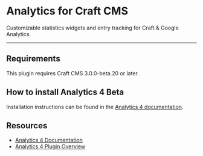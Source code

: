 # Analytics for Craft CMS

Customizable statistics widgets and entry tracking for Craft & Google Analytics.

-------------------------------------------

## Requirements

This plugin requires Craft CMS 3.0.0-beta.20 or later.

## How to install Analytics 4 Beta

Installation instructions can be found in the [Analytics 4 documentation](https://github.com/dukt/analytics-docs/blob/master/en/installation.md).

## Resources

- [Analytics 4 Documentation](https://github.com/dukt/analytics-docs)
- [Analytics 4 Plugin Overview](https://dukt.net/analytics)